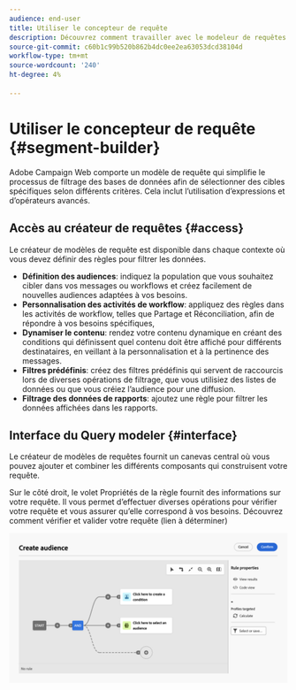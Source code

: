 ```yaml
---
audience: end-user
title: Utiliser le concepteur de requête
description: Découvrez comment travailler avec le modeleur de requêtes web Adobe Campaign.
source-git-commit: c60b1c99b520b862b4dc0ee2ea63053dcd38104d
workflow-type: tm+mt
source-wordcount: '240'
ht-degree: 4%

---
```


# Utiliser le concepteur de requête {#segment-builder}

Adobe Campaign Web comporte un modèle de requête qui simplifie le processus de filtrage des bases de données afin de sélectionner des cibles spécifiques selon différents critères. Cela inclut l’utilisation d’expressions et d’opérateurs avancés.

## Accès au créateur de requêtes {#access}

Le créateur de modèles de requête est disponible dans chaque contexte où vous devez définir des règles pour filtrer les données.

* **Définition des audiences**: indiquez la population que vous souhaitez cibler dans vos messages ou workflows et créez facilement de nouvelles audiences adaptées à vos besoins.
* **Personnalisation des activités de workflow**: appliquez des règles dans les activités de workflow, telles que Partage et Réconciliation, afin de répondre à vos besoins spécifiques,
* **Dynamiser le contenu**: rendez votre contenu dynamique en créant des conditions qui définissent quel contenu doit être affiché pour différents destinataires, en veillant à la personnalisation et à la pertinence des messages.
* **Filtres prédéfinis**: créez des filtres prédéfinis qui servent de raccourcis lors de diverses opérations de filtrage, que vous utilisiez des listes de données ou que vous créiez l’audience pour une diffusion.
* **Filtrage des données de rapports**: ajoutez une règle pour filtrer les données affichées dans les rapports.

## Interface du Query modeler {#interface}

Le créateur de modèles de requêtes fournit un canevas central où vous pouvez ajouter et combiner les différents composants qui construisent votre requête.

Sur le côté droit, le volet Propriétés de la règle fournit des informations sur votre requête. Il vous permet d’effectuer diverses opérations pour vérifier votre requête et vous assurer qu’elle correspond à vos besoins. Découvrez comment vérifier et valider votre requête (lien à déterminer)

![](assets/query-interface.png)
